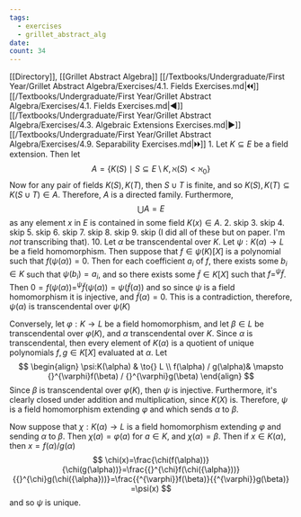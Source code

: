 ```yaml
---
tags:
  - exercises
  - grillet_abstract_alg
date:
count: 34
---
```

[[Directory]], [[Grillet Abstract Algebra]]
[[/Textbooks/Undergraduate/First Year/Grillet Abstract Algebra/Exercises/4.1. Fields Exercises.md|🞀🞀]] [[/Textbooks/Undergraduate/First Year/Grillet Abstract Algebra/Exercises/4.1. Fields Exercises.md|◀]] [[/Textbooks/Undergraduate/First Year/Grillet Abstract Algebra/Exercises/4.3. Algebraic Extensions Exercises.md|▶]] [[/Textbooks/Undergraduate/First Year/Grillet Abstract Algebra/Exercises/4.9. Separability Exercises.md|🞂🞂]]
1. 
Let ${} K \subseteq E {}$ be a field extension. Then let
$$
A=\{K(S) \mid S \subseteq E \setminus K,\, \aleph(S)<\aleph_{0} \}
$$
Now for any pair of fields $K(S),\, K(T) {}$, then ${} S \cup T {}$ is finite, and so ${} K(S),\, K(T) \subseteq K(S \cup T) \in A {}$. Therefore, ${} A$ is a directed family. Furthermore, 
$$
\bigcup A=E
$$
as any element $x {}$ in ${} E$ is contained in some field ${} K(x) \in A {}$.
2. skip
3. skip
4. skip
5. skip
6. skip
7. skip
8. skip
9. skip
 (I did all of these but on paper. I'm *not* transcribing that).
 10. 
 Let $\alpha$ be transcendental over $K$. Let $\psi:K(\alpha)\to{}L {}$ be a field homomorphism. Then suppose that ${} f \in \psi(K)[X] {}$ is a polynomial such that ${} f(\psi(\alpha))=0 {}$. Then for each coefficient ${} a_{i} {}$ of ${} f$, there exists some ${} b_{i} \in K {}$ such that ${} \psi(b_{ i})=a_{i} {}$, and so there exists some ${} \tilde{f} \in K[X] {}$ such that ${} f=^{\psi}\tilde{f} {}$. Then ${} 0=f(\psi(\alpha))=^{\psi} \tilde{f}(\psi(\alpha))=\psi(\tilde{f}(\alpha)) {}$ and so since $\psi$ is a field homomorphism it is injective, and ${} \tilde{f}(\alpha)=0 {}$. This is a contradiction, therefore, $\psi(\alpha) {}$ is transcendental over ${} \psi(K) {}$

 Conversely, let ${} \varphi :K\to{}L {}$ be a field homomorphism, and let ${} \beta \in L {}$ be transcendental over ${} \varphi(K) {}$, and $\alpha$ transcendental over $K {}$. Since $\alpha {}$ is transcendental, then every element of ${} K(\alpha) {}$ is a quotient of unique polynomials ${} f,\, g \in K[X] {}$ evaluated at $\alpha {}$. Let 
$$
\begin{align}
 \psi:K(\alpha)  & \to{} L  \\
 f(\alpha) / g(\alpha)&  \mapsto {}^{\varphi}f(\beta) / {}^{\varphi}g(\beta)
 \end{align}
$$
Since $\beta$ is transcendental over ${} \varphi(K) {}$, then $\psi$ is injective. Furthermore, it's clearly closed under addition and multiplication, since $K(X)$ is. Therefore, $\psi$ is a field homomorphism extending $\varphi$ and which sends $\alpha$ to $\beta$. 

Now suppose that $\chi:K(\alpha)\to{}L {}$ is a field homomorphism extending $\varphi$ and sending $\alpha$ to $\beta$. Then ${} \chi(a)=\varphi(a) {}$ for ${} a \in K {}$, and $\chi(\alpha)=\beta {}$. Then if ${} x \in K(\alpha) {}$, then ${} x=f(\alpha)/g(\alpha) {}$
$$
\chi(x)=\frac{\chi(f(\alpha))}{\chi(g(\alpha))}=\frac{{}^{\chi}f(\chi({\alpha}))}{{}^{\chi}g(\chi({\alpha}))}=\frac{{^{\varphi}}f(\beta)}{{^{\varphi}}g(\beta)} =\psi(x)
$$
and so $\psi$ is unique.
